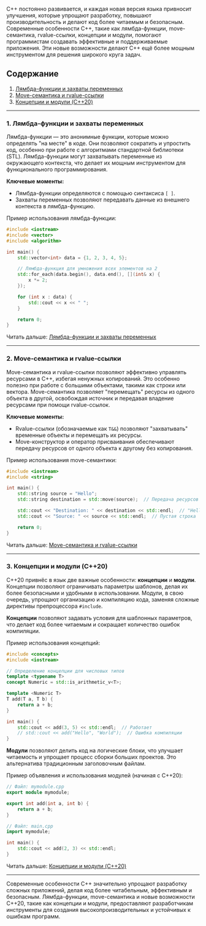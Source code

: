C++ постоянно развивается, и каждая новая версия языка привносит улучшения, которые упрощают разработку, повышают производительность и делают код более читаемым и безопасным. Современные особенности C++, такие как лямбда-функции, move-семантика, rvalue-ссылки, концепции и модули, помогают программистам создавать эффективные и поддерживаемые приложения. Эти новые возможности делают C++ ещё более мощным инструментом для решения широкого круга задач.

## Содержание

1. [Лямбда-функции и захваты переменных](Современные%20особенности%20C++/Лямбда-функции%20и%20захваты.md)
2. [Move-семантика и rvalue-ссылки](Современные%20особенности%20C++/Move-семантика%20и%20rvalue.md)
3. [Концепции и модули (C++20)](Современные%20особенности%20C++/Концепции%20и%20модули.md)

---

### 1. Лямбда-функции и захваты переменных

Лямбда-функции — это анонимные функции, которые можно определять "на месте" в коде. Они позволяют сократить и упростить код, особенно при работе с алгоритмами стандартной библиотеки (STL). Лямбда-функции могут захватывать переменные из окружающего контекста, что делает их мощным инструментом для функционального программирования.

**Ключевые моменты:**
- Лямбда-функции определяются с помощью синтаксиса `[ ]`.
- Захваты переменных позволяют передавать данные из внешнего контекста в лямбда-функцию.

Пример использования лямбда-функции:

```cpp
#include <iostream>
#include <vector>
#include <algorithm>

int main() {
    std::vector<int> data = {1, 2, 3, 4, 5};

    // Лямбда-функция для умножения всех элементов на 2
    std::for_each(data.begin(), data.end(), [](int& x) {
        x *= 2;
    });

    for (int x : data) {
        std::cout << x << " ";
    }

    return 0;
}
```

Читать дальше: [Лямбда-функции и захваты переменных](Современные%20особенности%20C++/Лямбда-функции%20и%20захваты.md)

---

### 2. Move-семантика и rvalue-ссылки

Move-семантика и rvalue-ссылки позволяют эффективно управлять ресурсами в C++, избегая ненужных копирований. Это особенно полезно при работе с большими объектами, такими как строки или вектора. Move-семантика позволяет "перемещать" ресурсы из одного объекта в другой, освобождая источник и передавая владение ресурсами при помощи rvalue-ссылок.

**Ключевые моменты:**
- Rvalue-ссылки (обозначаемые как `T&&`) позволяют "захватывать" временные объекты и перемещать их ресурсы.
- Move-конструктор и оператор присваивания обеспечивают передачу ресурсов от одного объекта к другому без копирования.

Пример использования move-семантики:

```cpp
#include <iostream>
#include <string>

int main() {
    std::string source = "Hello";
    std::string destination = std::move(source);  // Передача ресурсов

    std::cout << "Destination: " << destination << std::endl;  // "Hello"
    std::cout << "Source: " << source << std::endl;  // Пустая строка

    return 0;
}
```

Читать дальше: [Move-семантика и rvalue-ссылки](Современные%20особенности%20C++/Move-семантика%20и%20rvalue.md)

---

### 3. Концепции и модули (C++20)

C++20 привнёс в язык две важные особенности: **концепции** и **модули**. Концепции позволяют ограничивать параметры шаблонов, делая их более безопасными и удобными в использовании. Модули, в свою очередь, упрощают организацию и компиляцию кода, заменяя сложные директивы препроцессора `#include`.

**Концепции** позволяют задавать условия для шаблонных параметров, что делает код более читаемым и сокращает количество ошибок компиляции.

Пример использования концепций:

```cpp
#include <concepts>
#include <iostream>

// Определение концепции для числовых типов
template <typename T>
concept Numeric = std::is_arithmetic_v<T>;

template <Numeric T>
T add(T a, T b) {
    return a + b;
}

int main() {
    std::cout << add(3, 5) << std::endl;  // Работает
    // std::cout << add("Hello", "World");  // Ошибка компиляции
}
```

**Модули** позволяют делить код на логические блоки, что улучшает читаемость и упрощает процесс сборки больших проектов. Это альтернатива традиционным заголовочным файлам.

Пример объявления и использования модулей (начиная с C++20):

```cpp
// Файл: mymodule.cpp
export module mymodule;

export int add(int a, int b) {
    return a + b;
}

// Файл: main.cpp
import mymodule;

int main() {
    std::cout << add(2, 3) << std::endl;
}
```

Читать дальше: [Концепции и модули (C++20)](Современные%20особенности%20C++/Концепции%20и%20модули.md)

---

Современные особенности C++ значительно упрощают разработку сложных приложений, делая код более читабельным, эффективным и безопасным. Лямбда-функции, move-семантика и новые возможности C++20, такие как концепции и модули, предоставляют разработчикам инструменты для создания высокопроизводительных и устойчивых к ошибкам программ.